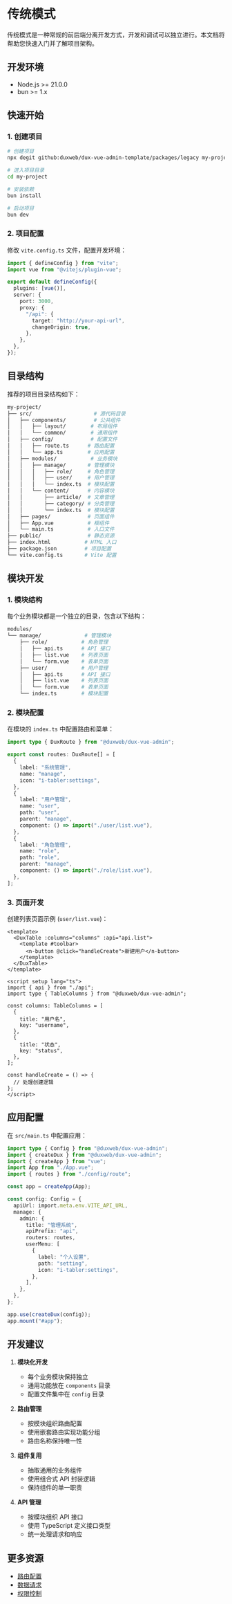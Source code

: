 # 传统模式

传统模式是一种常规的前后端分离开发方式，开发和调试可以独立进行。本文档将帮助您快速入门并了解项目架构。

## 开发环境

- Node.js >= 21.0.0
- bun >= 1.x

## 快速开始

### 1. 创建项目

```bash
# 创建项目
npx degit github:duxweb/dux-vue-admin-template/packages/legacy my-project

# 进入项目目录
cd my-project

# 安装依赖
bun install

# 启动项目
bun dev
```

### 2. 项目配置

修改 `vite.config.ts` 文件，配置开发环境：

```ts
import { defineConfig } from "vite";
import vue from "@vitejs/plugin-vue";

export default defineConfig({
  plugins: [vue()],
  server: {
    port: 3000,
    proxy: {
      "/api": {
        target: "http://your-api-url",
        changeOrigin: true,
      },
    },
  },
});
```

## 目录结构

推荐的项目目录结构如下：

```bash
my-project/
├── src/                    # 源代码目录
│   ├── components/         # 公共组件
│   │   ├── layout/        # 布局组件
│   │   └── common/        # 通用组件
│   ├── config/            # 配置文件
│   │   ├── route.ts      # 路由配置
│   │   └── app.ts        # 应用配置
│   ├── modules/           # 业务模块
│   │   ├── manage/       # 管理模块
│   │   │   ├── role/     # 角色管理
│   │   │   ├── user/     # 用户管理
│   │   │   └── index.ts  # 模块配置
│   │   └── content/      # 内容模块
│   │       ├── article/  # 文章管理
│   │       ├── category/ # 分类管理
│   │       └── index.ts  # 模块配置
│   ├── pages/            # 页面组件
│   ├── App.vue           # 根组件
│   └── main.ts           # 入口文件
├── public/               # 静态资源
├── index.html           # HTML 入口
├── package.json         # 项目配置
└── vite.config.ts       # Vite 配置
```

## 模块开发

### 1. 模块结构

每个业务模块都是一个独立的目录，包含以下结构：

```bash
modules/
└── manage/              # 管理模块
    ├── role/           # 角色管理
    │   ├── api.ts      # API 接口
    │   ├── list.vue    # 列表页面
    │   └── form.vue    # 表单页面
    ├── user/           # 用户管理
    │   ├── api.ts      # API 接口
    │   ├── list.vue    # 列表页面
    │   └── form.vue    # 表单页面
    └── index.ts        # 模块配置
```

### 2. 模块配置

在模块的 `index.ts` 中配置路由和菜单：

```ts
import type { DuxRoute } from "@duxweb/dux-vue-admin";

export const routes: DuxRoute[] = [
  {
    label: "系统管理",
    name: "manage",
    icon: "i-tabler:settings",
  },
  {
    label: "用户管理",
    name: "user",
    path: "user",
    parent: "manage",
    component: () => import("./user/list.vue"),
  },
  {
    label: "角色管理",
    name: "role",
    path: "role",
    parent: "manage",
    component: () => import("./role/list.vue"),
  },
];
```

### 3. 页面开发

创建列表页面示例 (`user/list.vue`)：

```vue
<template>
  <DuxTable :columns="columns" :api="api.list">
    <template #toolbar>
      <n-button @click="handleCreate">新建用户</n-button>
    </template>
  </DuxTable>
</template>

<script setup lang="ts">
import { api } from "./api";
import type { TableColumns } from "@duxweb/dux-vue-admin";

const columns: TableColumns = [
  {
    title: "用户名",
    key: "username",
  },
  {
    title: "状态",
    key: "status",
  },
];

const handleCreate = () => {
  // 处理创建逻辑
};
</script>
```

## 应用配置

在 `src/main.ts` 中配置应用：

```ts
import type { Config } from "@duxweb/dux-vue-admin";
import { createDux } from "@duxweb/dux-vue-admin";
import { createApp } from "vue";
import App from "./App.vue";
import { routes } from "./config/route";

const app = createApp(App);

const config: Config = {
  apiUrl: import.meta.env.VITE_API_URL,
  manage: {
    admin: {
      title: "管理系统",
      apiPrefix: "api",
      routers: routes,
      userMenu: [
        {
          label: "个人设置",
          path: "setting",
          icon: "i-tabler:settings",
        },
      ],
    },
  },
};

app.use(createDux(config));
app.mount("#app");
```

## 开发建议

1. **模块化开发**

   - 每个业务模块保持独立
   - 通用功能放在 `components` 目录
   - 配置文件集中在 `config` 目录

2. **路由管理**

   - 按模块组织路由配置
   - 使用嵌套路由实现功能分组
   - 路由名称保持唯一性

3. **组件复用**

   - 抽取通用的业务组件
   - 使用组合式 API 封装逻辑
   - 保持组件的单一职责

4. **API 管理**
   - 按模块组织 API 接口
   - 使用 TypeScript 定义接口类型
   - 统一处理请求和响应

## 更多资源

- [路由配置](../dev/router.md)
- [数据请求](../dev/request.md)
- [权限控制](../dev/auth.md)
